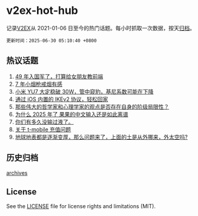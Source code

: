 # v2ex-hot-hub

 记录[V2EX](https://www.v2ex.com/)从 2021-01-06 日至今的热门话题。每小时抓取一次数据，按天[归档](archives)。

`更新时间：2025-06-30 05:10:40 +0800`

## 热议话题

1. [49 年入国军了，打算给女朋友教前端](https://www.v2ex.com/t/1141780)
1. [7 年小烟枪戒烟有感](https://www.v2ex.com/t/1141740)
1. [小米 YU7 大定稳破 30W，管中窥豹，基尼系数可能在下降](https://www.v2ex.com/t/1141770)
1. [通过 iOS 内置的 IKEv2 协议，轻松回家](https://www.v2ex.com/t/1141715)
1. [那些伟大的哲学家和心理学家的观点是否存在自身的阶级局限性？](https://www.v2ex.com/t/1141718)
1. [为什么 2025 年了 果果的中文输入还是如此离谱](https://www.v2ex.com/t/1141762)
1. [你们有多久没输过液了。](https://www.v2ex.com/t/1141753)
1. [关于 t-mobile 充值问题](https://www.v2ex.com/t/1141717)
1. [地球地表都是逐渐变厚，那么问题来了，上面的土是从外哪来，外太空吗?](https://www.v2ex.com/t/1141761)

## 历史归档

[archives](archives)

## License

See the [LICENSE](LICENSE) file for license rights and limitations (MIT).
